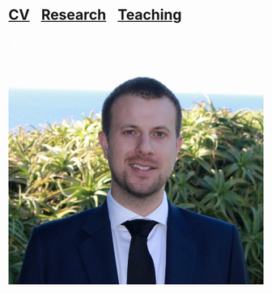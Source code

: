 
<h1> <a href="{{site.url}}/assets/pdfs/resume.pdf"><span style="text-decoration: underline;">CV</span></a><a href="{{site.url}}/research.html"><span style="text-decoration: underline; padding:23px">Research</span></a><a href="{{site.url}}/teaching.html"><span style="text-decoration: underline;">Teaching</span></a></h1>

<img alt="an image of me" src="assets/images/headshot.jpeg" width="auto" height="auto" max-width="50vh">



